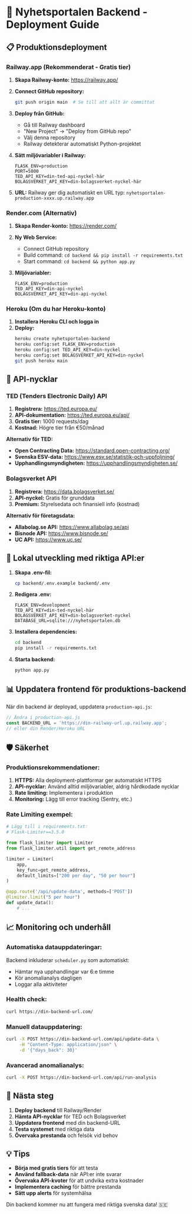 # 🚀 Nyhetsportalen Backend - Deployment Guide

## 📋 Produktionsdeployment

### Railway.app (Rekommenderat - Gratis tier)

1. **Skapa Railway-konto:** https://railway.app/
2. **Connect GitHub repository:**
   ```bash
   git push origin main  # Se till att allt är committat
   ```
3. **Deploy från GitHub:**
   - Gå till Railway dashboard
   - "New Project" → "Deploy from GitHub repo"
   - Välj denna repository
   - Railway detekterar automatiskt Python-projektet

4. **Sätt miljövariabler i Railway:**
   ```
   FLASK_ENV=production
   PORT=5000
   TED_API_KEY=din-ted-api-nyckel-här
   BOLAGSVERKET_API_KEY=din-bolagsverket-nyckel-här
   ```

5. **URL:** Railway ger dig automatiskt en URL typ: `nyhetsportalen-production-xxxx.up.railway.app`

### Render.com (Alternativ)

1. **Skapa Render-konto:** https://render.com/
2. **Ny Web Service:**
   - Connect GitHub repository
   - Build command: `cd backend && pip install -r requirements.txt`
   - Start command: `cd backend && python app.py`

3. **Miljövariabler:**
   ```
   FLASK_ENV=production
   TED_API_KEY=din-api-nyckel
   BOLAGSVERKET_API_KEY=din-api-nyckel
   ```

### Heroku (Om du har Heroku-konto)

1. **Installera Heroku CLI och logga in**
2. **Deploy:**
   ```bash
   heroku create nyhetsportalen-backend
   heroku config:set FLASK_ENV=production
   heroku config:set TED_API_KEY=din-nyckel
   heroku config:set BOLAGSVERKET_API_KEY=din-nyckel
   git push heroku main
   ```

## 🔑 API-nycklar

### TED (Tenders Electronic Daily) API

1. **Registrera:** https://ted.europa.eu/
2. **API-dokumentation:** https://ted.europa.eu/api/
3. **Gratis tier:** 1000 requests/dag
4. **Kostnad:** Högre tier från €50/månad

**Alternativ för TED:**
- **Open Contracting Data:** https://standard.open-contracting.org/
- **Svenska ESV-data:** https://www.esv.se/statistik-och-uppfoljning/
- **Upphandlingsmyndigheten:** https://upphandlingsmyndigheten.se/

### Bolagsverket API

1. **Registrera:** https://data.bolagsverket.se/
2. **API-nyckel:** Gratis för grunddata
3. **Premium:** Styrelsedata och finansiell info (kostnad)

**Alternativ för företagsdata:**
- **Allabolag.se API:** https://www.allabolag.se/api
- **Bisnode API:** https://www.bisnode.se/
- **UC API:** https://www.uc.se/

## 🔧 Lokal utveckling med riktiga API:er

1. **Skapa .env-fil:**
   ```bash
   cp backend/.env.example backend/.env
   ```

2. **Redigera .env:**
   ```
   FLASK_ENV=development
   TED_API_KEY=din-ted-nyckel-här
   BOLAGSVERKET_API_KEY=din-bolagsverket-nyckel
   DATABASE_URL=sqlite:///nyhetsportalen.db
   ```

3. **Installera dependencies:**
   ```bash
   cd backend
   pip install -r requirements.txt
   ```

4. **Starta backend:**
   ```bash
   python app.py
   ```

## 📊 Uppdatera frontend för produktions-backend

När din backend är deployad, uppdatera `production-api.js`:

```javascript
// Ändra i production-api.js
const BACKEND_URL = 'https://din-railway-url.up.railway.app';
// eller din Render/Heroku URL
```

## 🛡️ Säkerhet

### Produktionsrekommendationer:

1. **HTTPS:** Alla deployment-plattformar ger automatiskt HTTPS
2. **API-nycklar:** Använd alltid miljövariabler, aldrig hårdkodade nycklar
3. **Rate limiting:** Implementera i produktion
4. **Monitoring:** Lägg till error tracking (Sentry, etc.)

### Rate Limiting exempel:
```python
# Lägg till i requirements.txt:
# Flask-Limiter==3.5.0

from flask_limiter import Limiter
from flask_limiter.util import get_remote_address

limiter = Limiter(
    app,
    key_func=get_remote_address,
    default_limits=["200 per day", "50 per hour"]
)

@app.route('/api/update-data', methods=['POST'])
@limiter.limit("5 per hour")
def update_data():
    # ...
```

## 📈 Monitoring och underhåll

### Automatiska datauppdateringar:

Backend inkluderar `scheduler.py` som automatiskt:
- Hämtar nya upphandlingar var 6:e timme
- Kör anomalianalys dagligen
- Loggar alla aktiviteter

### Health check:
```bash
curl https://din-backend-url.com/
```

### Manuell datauppdatering:
```bash
curl -X POST https://din-backend-url.com/api/update-data \
     -H "Content-Type: application/json" \
     -d '{"days_back": 30}'
```

### Avancerad anomalianalys:
```bash
curl -X POST https://din-backend-url.com/api/run-analysis
```

## 🎯 Nästa steg

1. **Deploy backend** till Railway/Render
2. **Hämta API-nycklar** för TED och Bolagsverket
3. **Uppdatera frontend** med din backend-URL
4. **Testa systemet** med riktiga data
5. **Övervaka prestanda** och felsök vid behov

## 💡 Tips

- **Börja med gratis tiers** för att testa
- **Använd fallback-data** när API:er inte svarar
- **Övervaka API-kvoter** för att undvika extra kostnader
- **Implementera caching** för bättre prestanda
- **Sätt upp alerts** för systemhälsa

Din backend kommer nu att fungera med riktiga svenska data! 🇸🇪
